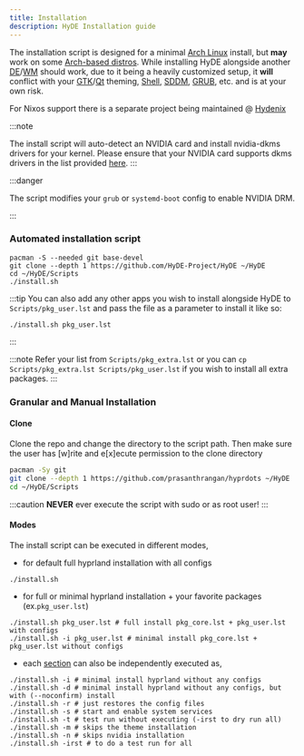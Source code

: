 ```yaml
---
title: Installation
description: HyDE Installation guide
---
```


The installation script is designed for a minimal [Arch Linux](https://wiki.archlinux.org/title/Arch_Linux) install, but **may** work on some [Arch-based distros](https://wiki.archlinux.org/title/Arch-based_distributions).
While installing HyDE alongside another [DE](https://wiki.archlinux.org/title/Desktop_environment)/[WM](https://wiki.archlinux.org/title/Window_manager) should work, due to it being a heavily customized setup, it **will** conflict with your [GTK](https://wiki.archlinux.org/title/GTK)/[Qt](https://wiki.archlinux.org/title/Qt) theming, [Shell](https://wiki.archlinux.org/title/Command-line_shell), [SDDM](https://wiki.archlinux.org/title/SDDM), [GRUB](https://wiki.archlinux.org/title/GRUB), etc. and is at your own risk.

For Nixos support there is a separate project being maintained @ [Hydenix](https://github.com/richen604/hydenix/tree/main)

:::note

The install script will auto-detect an NVIDIA card and install nvidia-dkms drivers for your kernel.
Please ensure that your NVIDIA card supports dkms drivers in the list provided [here](https://wiki.archlinux.org/title/NVIDIA).
:::

:::danger

The script modifies your `grub` or `systemd-boot` config to enable NVIDIA DRM.

:::

<!-- ### Option 1 -->

### Automated installation script

```shell
pacman -S --needed git base-devel
git clone --depth 1 https://github.com/HyDE-Project/HyDE ~/HyDE
cd ~/HyDE/Scripts
./install.sh
```

:::tip
You can also add any other apps you wish to install alongside HyDE to `Scripts/pkg_user.lst` and pass the file as a parameter to install it like so:

```shell
./install.sh pkg_user.lst
```

:::

:::note
Refer your list from `Scripts/pkg_extra.lst`
or you can `cp  Scripts/pkg_extra.lst Scripts/pkg_user.lst` if you wish to install all extra packages.
:::

### Granular and Manual Installation

#### Clone

Clone the repo and change the directory to the script path. Then make sure the user has [w]rite and e[x]ecute permission to the clone directory

```sh
pacman -Sy git
git clone --depth 1 https://github.com/prasanthrangan/hyprdots ~/HyDE
cd ~/HyDE/Scripts
```

:::caution
**NEVER** ever execute the script with sudo or as root user!
:::

#### Modes

The install script can be executed in different modes,

- for default full hyprland installation with all configs

```shell
./install.sh
```

- for full or minimal hyprland installation + your favorite packages (ex.`pkg_user.lst`)

```shell
./install.sh pkg_user.lst # full install pkg_core.lst + pkg_user.lst with configs
./install.sh -i pkg_user.lst # minimal install pkg_core.lst + pkg_user.lst without configs
```

- each [section](#process) can also be independently executed as,

```shell
./install.sh -i # minimal install hyprland without any configs
./install.sh -d # minimal install hyprland without any configs, but with (--noconfirm) install
./install.sh -r # just restores the config files
./install.sh -s # start and enable system services
./install.sh -t # test run without executing (-irst to dry run all)
./install.sh -m # skips the theme installation
./install.sh -n # skips nvidia installation
./install.sh -irst # to do a test run for all
```

<!-- ### Option 2

:::caution

HyDE-CLI author here.
The CLI's dots management (Hyde {restore,backup,control,override}) is not yet and might not be 100% compatible of the current hyprdots.
This is due to incompatibility of the meta files
and the above commands need manual intervention
Rest assured that other commands are working perfectly
and will be ported to its own `hydectl` command line interface

:::

As a second install option, you can also use `Hyde-install`, which might be easier for some.
View installation instructions for HyDE in [Hyde-cli - Usage](https://github.com/kRHYME7/Hyde-cli?tab=readme-ov-file#usage).

### Option 3

...Soon
A declarative way to manage importing and exporting dotfiles from other users. This is not for boot strapping but for sharing dotfiles.

---

---

---

:::note

> Please reboot after the install script completes and takes you to the SDDM login screen (or black screen) for the first time.
> ::: -->
